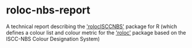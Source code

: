 # roloc-nbs-report

A technical report describing the 
<a href="https://github.com/pmur002/rolocISCCNBS">'rolocISCCNBS'</a> package 
for R (which
defines a colour list and colour metric for the 
<a href="https://github.com/pmur002/roloc">'roloc'</a> package based
on the ISCC-NBS Colour Designation System)
